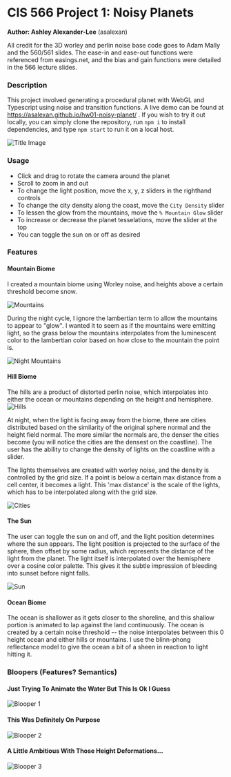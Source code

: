 # CIS 566 Project 1: Noisy Planets

**Author: Ashley Alexander-Lee** (asalexan)

All credit for the 3D worley and perlin noise base code goes to Adam Mally and the 560/561 slides. The ease-in and ease-out functions were referenced from easings.net, and the bias and gain functions were detailed in the 566 lecture slides.

### Description
This project involved generating a procedural planet with WebGL and Typescript using noise and transition functions. A live demo can be found at https://asalexan.github.io/hw01-noisy-planet/ . If you wish to try it out locally, you can simply clone the repository, run `npm i` to install dependencies, and type `npm start` to run it on a local host.

![Title Image](images/title.png)

### Usage
- Click and drag to rotate the camera around the planet
- Scroll to zoom in and out
- To change the light position, move the x, y, z sliders in the righthand controls
- To change the city density along the coast, move the `City Density` slider
- To lessen the glow from the mountains, move the `% Mountain Glow` slider
- To increase or decrease the planet tesselations, move the slider at the top
- You can toggle the sun on or off as desired


### Features
#### Mountain Biome
I created a mountain biome using Worley noise, and heights above a certain threshold become snow. 

![Mountains](images/mountains.png)

During the night cycle, I ignore the lambertian term to allow the mountains to appear to "glow". I wanted it to seem as if the mountains were emitting light, so the grass below the mountains interpolates from the luminescent color to the lambertian color based on how close to the mountain the point is. 

![Night Mountains](images/glowyMountains.png)

#### Hill Biome
The hills are a product of distorted perlin noise, which interpolates into either the ocean or mountains depending on the height and hemisphere. 
![Hills](images/hills.png)

At night, when the light is facing away from the biome, there are cities distributed based on the similarity of the original sphere normal and the height field normal. The more similar the normals are, the denser the cities become (you will notice the cities are the densest on the coastline). The user has the ability to change the density of lights on the coastline with a slider. 

The lights themselves are created with worley noise, and the density is controlled by the grid size. If a point is below a certain max distance from a cell center, it becomes a light. This 'max distance' is the scale of the lights, which has to be interpolated along with the grid size. 

![Cities](images/cities.png)

#### The Sun
The user can toggle the sun on and off, and the light position determines where the sun appears. The light position is projected to the surface of the sphere, then offset by some radius, which represents the distance of the light from the planet. The light itself is interpolated over the hemisphere over a cosine color palette. This gives it the subtle impression of bleeding into sunset before night falls. 

![Sun](images/sun.png)

#### Ocean Biome
The ocean is shallower as it gets closer to the shoreline, and this shallow portion is animated to lap against the land continuously. The ocean is created by a certain noise threshold -- the noise interpolates between this 0 height ocean and either hills or mountains. I use the blinn-phong reflectance model to give the ocean a bit of a sheen in reaction to light hitting it. 

### Bloopers (Features? Semantics)

#### Just Trying To Animate the Water But This Is Ok I Guess
![Blooper 1](images/blooper1.gif)

#### This Was Definitely On Purpose
![Blooper 2](images/blooper2.png)

#### A Little Ambitious With Those Height Deformations...
![Blooper 3](images/blooper3.png)
